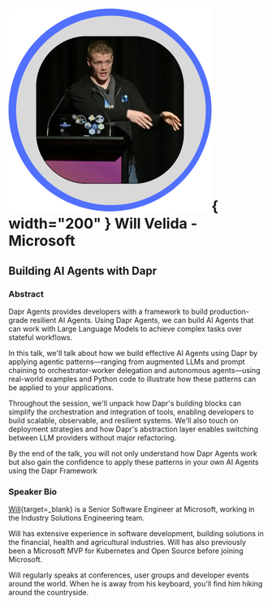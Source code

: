 # ![](../images/speakers/headshots/WillVelida.png){ width="200" } Will Velida - Microsoft

## Building AI Agents with Dapr

### Abstract
Dapr Agents provides developers with a framework to build production-grade resilient AI Agents. Using Dapr Agents, we can build AI Agents that can work with Large Language Models to achieve complex tasks over stateful workflows.

In this talk, we'll talk about how we build effective AI Agents using Dapr by applying agentic patterns—ranging from augmented LLMs and prompt chaining to orchestrator-worker delegation and autonomous agents—using real-world examples and Python code to illustrate how these patterns can be applied to your applications.

Throughout the session, we'll unpack how Dapr's building blocks can simplify the orchestration and integration of tools, enabling developers to build scalable, observable, and resilient systems. We'll also touch on deployment strategies and how Dapr's abstraction layer enables switching between LLM providers without major refactoring.

By the end of the talk, you will not only understand how Dapr Agents work but also gain the confidence to apply these patterns in your own AI Agents using the Dapr Framework

### Speaker Bio
[Will](https://github.com/willvelida){target=_blank} is a Senior Software Engineer at Microsoft, working in the Industry Solutions Engineering team.

Will has extensive experience in software development, building solutions in the financial, health and agricultural industries. Will has also previously been a Microsoft MVP for Kubernetes and Open Source before joining Microsoft.

Will regularly speaks at conferences, user groups and developer events around the world. When he is away from his keyboard, you'll find him hiking around the countryside.